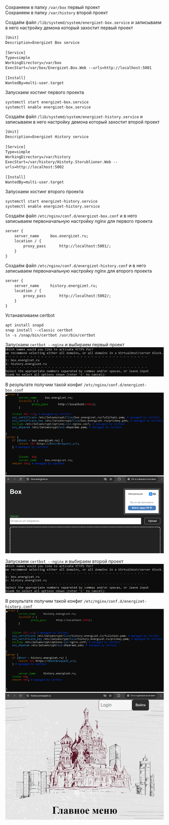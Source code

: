 Сохраняем в папку `/var/box` первый проект\
Сохраняем в папку `/var/history` второй проект

Создаём файл `/lib/systemd/system/energizet-box.service` и записываем в него настройку демона который захостит первый проект

	[Unit]
	Description=Energizet Box service

	[Service]
	Type=simple
	WorkingDirectory=/var/box
	ExecStart=/var/box/Energizet.Box.Web --urls=http://localhost:5001

	[Install]
	WantedBy=multi-user.target

Запускаем хостинг первого проекта

    systemctl start energizet-box.service
    systemctl enable energizet-box.service

Создаём файл `/lib/systemd/system/energizet-history.service` и записываем в него настройку демона который захостит второй проект

	[Unit]
	Description=Energizet History service

	[Service]
	Type=simple
	WorkingDirectory=/var/history
	ExecStart=/var/history/Histoty.Storublioner.Web --urls=http://localhost:5002

	[Install]
	WantedBy=multi-user.target

Запускаем хостинг второго проекта

    systemctl start energizet-history.service
    systemctl enable energizet-history.service

Создаём файл `/etc/nginx/conf.d/energizet-box.conf` и в него записываем первоначальную настройку nginx для первого проекта

	server {
        server_name     box.energizet.ru;
        location / {
            proxy_pass      http://localhost:5001/;
        }
	}

Создаём файл `/etc/nginx/conf.d/energizet-history.conf` и в него записываем первоначальную настройку nginx для второго проекта

	server {
        server_name     history.energizet.ru;
        location / {
            proxy_pass      http://localhost:5002/;
        }
	}

Устанавливаем certbot

    apt install snapd
    snap install --classic certbot
    ln -s /snap/bin/certbot /usr/bin/certbot

Запускаем `certbot --nginx` и выбираем первый проект
![img.png](img.png)

В результате получим такой конфиг `/etc/nginx/conf.d/energizet-box.conf`
![img_1.png](img_1.png)
![img_3.png](img_3.png)

Запускаем `certbot --nginx` и выбираем второй проект
![img.png](img.png)

В результате получим такой конфиг `/etc/nginx/conf.d/energizet-history.conf`
![img_2.png](img_2.png)
![img_4.png](img_4.png)
